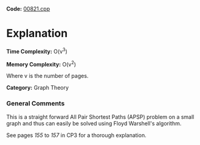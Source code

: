 **Code:** [00821.cpp](./00821.cpp)

# Explanation

**Time Complexity:** O(v<sup>3</sup>)

**Memory Complexity:** O(v<sup>2</sup>)

Where v is the number of pages.

**Category:** Graph Theory

### General Comments

This is a straight forward All Pair Shortest Paths (APSP) problem on a small graph and thus can easily be solved using Floyd Warshell's algorithm.

See pages *155* to *157* in CP3 for a thorough explanation.
